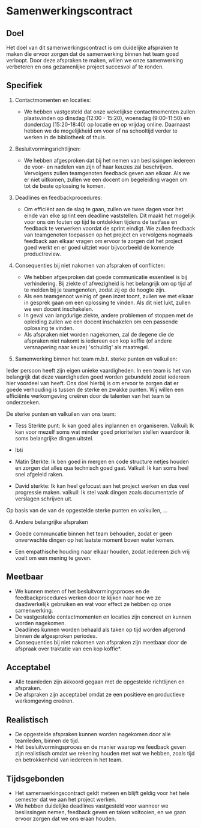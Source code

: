 # Samenwerkingscontract 

## Doel

Het doel van dit samenwerkingscontract is om duidelijke afspraken te maken die ervoor zorgen dat de samenwerking binnen het team goed verloopt. Door deze afspraken te maken, willen we onze samenwerking verbeteren en ons gezamenlijke project succesvol af te ronden.

## Specifiek
1. Contactmomenten en locaties:
   - We hebben vastgesteld dat onze wekelijkse contactmomenten zullen plaatsvinden op dinsdag (12:00 - 15:20), woensdag (9:00-11:50) en donderdag (15:20-18:40) op locatie en op vrijdag online. Daarnaast hebben we de mogelijkheid om voor of na schooltijd verder te werken in de bibliotheek of thuis.

2. Besluitvormingsrichtlijnen:
   - We hebben afgesproken dat bij het nemen van beslissingen iedereen de voor- en nadelen van zijn of haar keuzes zal beschrijven. Vervolgens zullen teamgenoten feedback geven aan elkaar. Als we er niet uitkomen, zullen we een docent om begeleiding vragen om tot de beste oplossing te komen.

3. Deadlines en feedbackprocedures:
   - Om efficiënt aan de slag te gaan, zullen we twee dagen voor het einde van elke sprint een deadline vaststellen. Dit maakt het mogelijk voor ons om fouten op tijd te ontdekken tijdens de testfase en feedback te verwerken voordat de sprint eindigt. We zullen feedback van teamgenoten toepassen op het project en vervolgens nogmaals feedback aan elkaar vragen om ervoor te zorgen dat het project goed werkt en er goed uitziet voor bijvoorbeeld de komende productreview.

4. Consequenties bij niet nakomen van afspraken of conflicten:
   - We hebben afgesproken dat goede communicatie essentieel is bij verhindering. Bij ziekte of afwezigheid is het belangrijk om op tijd af te melden bij je teamgenoten, zodat zij op de hoogte zijn.
   - Als een teamgenoot weinig of geen inzet toont, zullen we met elkaar in gesprek gaan om een oplossing te vinden. Als dit niet lukt, zullen we een docent inschakelen.
   - In geval van langdurige ziekte, andere problemen of stoppen met de opleiding zullen we een docent inschakelen om een passende oplossing te vinden.
   - Als afspraken niet worden nagekomen, zal de degene die de afspraken niet nakomt is iedereen een kop koffie (of andere versnapering naar keuze) 'schuldig' als maatregel.

5. Samenwerking binnen het team m.b.t. sterke punten en valkuilen:

Ieder persoon heeft zijn eigen unieke vaardigheden. In een team is het van belangrijk dat deze vaardigheden goed worden gebundeld zodat iedereen hier voordeel van heeft. Ons doel hierbij is om ervoor te zorgen dat er goede verhouding is tussen de sterke en zwakke punten. 
Wij willen een efficiënte werkomgeving creëren door de talenten van het team te onderzoeken. 

De sterke punten en valkuilen van ons team:

   - Tess
     Sterkte punt: Ik kan goed alles inplannen en organiseren.
     Valkuil: Ik kan voor mezelf soms wat minder goed prioriteiten stellen waardoor ik soms belangrijke dingen uitstel.

   - Ibti

   - Matin
   Sterkte: Ik ben goed in mergen en code structure netjes houden en zorgen dat alles qua technisch goed gaat.
   Valkuil: Ik kan soms heel snel afgeleid raken.

   - David
      sterkte: Ik kan heel gefocust aan het project werken en dus veel progressie maken.
      valkuil: Ik stel vaak dingen zoals documentatie of verslagen schrijven uit.

Op basis van de van de opgestelde sterke punten en valkuilen, ...  

6. Andere belangrijke afspraken

- Goede communcatie binnen het team behouden, zodat er geen onverwachte dingen op het laatste moment boven water komen.

- Een empathische houding naar elkaar houden, zodat iedereen zich vrij voelt om een mening te geven.

## Meetbaar

- We kunnen meten of het besluitvormingsproces en de feedbackprocedures werken door te kijken naar hoe we ze daadwerkelijk gebruiken en wat voor effect ze hebben op onze samenwerking.
- De vastgestelde contactmomenten en locaties zijn concreet en kunnen worden nagekomen.
- Deadlines kunnen worden behaald als taken op tijd worden afgerond binnen de afgesproken periodes.
- Consequenties bij niet nakomen van afspraken zijn meetbaar door de afspraak over traktatie van een kop koffie*.

## Acceptabel

- Alle teamleden zijn akkoord gegaan met de opgestelde richtlijnen en afspraken.
- De afspraken zijn acceptabel omdat ze een positieve en productieve werkomgeving creëren.

## Realistisch

- De opgestelde afspraken kunnen worden nagekomen door alle teamleden, binnen de tijd.
- Het besluitvormingsproces en de manier waarop we feedback geven zijn realistisch omdat we rekening houden met wat we hebben, zoals tijd en betrokkenheid van iedereen in het team.

## Tijdsgebonden

- Het samenwerkingscontract geldt meteen en blijft geldig voor het hele semester dat we aan het project werken.
- We hebben duidelijke deadlines vastgesteld voor wanneer we beslissingen nemen, feedback geven en taken voltooien, en we gaan ervoor zorgen dat we ons eraan houden. 


